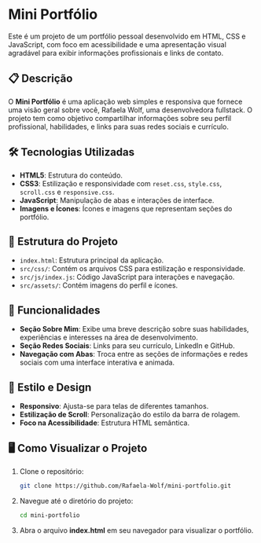 # Mini Portfólio

Este é um projeto de um portfólio pessoal desenvolvido em HTML, CSS e JavaScript, com foco em acessibilidade e uma apresentação visual agradável para exibir informações profissionais e links de contato.

## 📋 Descrição

O **Mini Portfólio** é uma aplicação web simples e responsiva que fornece uma visão geral sobre você, Rafaela Wolf, uma desenvolvedora fullstack. O projeto tem como objetivo compartilhar informações sobre seu perfil profissional, habilidades, e links para suas redes sociais e currículo.

## 🛠️ Tecnologias Utilizadas

- **HTML5**: Estrutura do conteúdo.
- **CSS3**: Estilização e responsividade com `reset.css`, `style.css`, `scroll.css` e `responsive.css`.
- **JavaScript**: Manipulação de abas e interações de interface.
- **Imagens e Ícones**: Ícones e imagens que representam seções do portfólio.

## 📂 Estrutura do Projeto

- `index.html`: Estrutura principal da aplicação.
- `src/css/`: Contém os arquivos CSS para estilização e responsividade.
- `src/js/index.js`: Código JavaScript para interações e navegação.
- `src/assets/`: Contém imagens do perfil e ícones.

## 🚀 Funcionalidades

- **Seção Sobre Mim**: Exibe uma breve descrição sobre suas habilidades, experiências e interesses na área de desenvolvimento.
- **Seção Redes Sociais**: Links para seu currículo, LinkedIn e GitHub.
- **Navegação com Abas**: Troca entre as seções de informações e redes sociais com uma interface interativa e animada.

## 🎨 Estilo e Design

- **Responsivo**: Ajusta-se para telas de diferentes tamanhos.
- **Estilização de Scroll**: Personalização do estilo da barra de rolagem.
- **Foco na Acessibilidade**: Estrutura HTML semântica.

## 🖥️ Como Visualizar o Projeto

1. Clone o repositório:
   ```bash
   git clone https://github.com/Rafaela-Wolf/mini-portfolio.git

2. Navegue até o diretório do projeto:
   ```bash
   cd mini-portfolio

3. Abra o arquivo **index.html** em seu navegador para visualizar o portfólio.